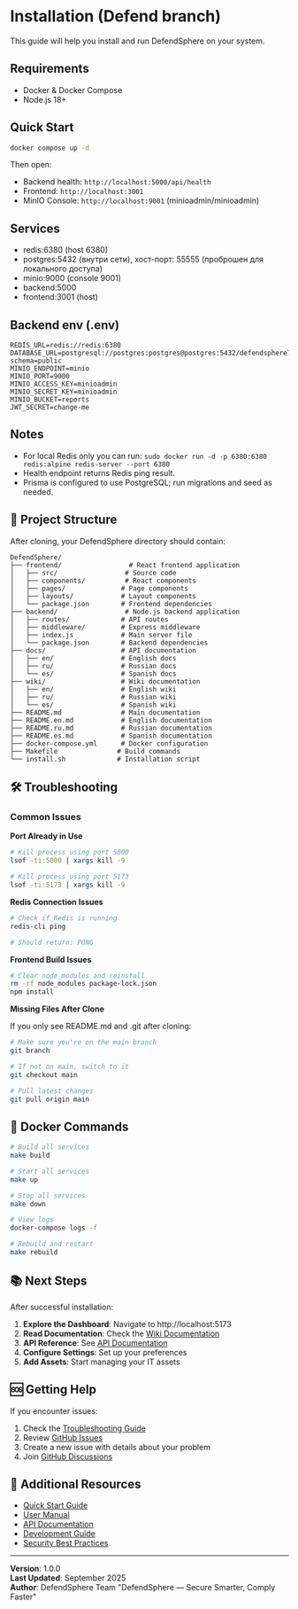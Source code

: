 # Installation (Defend branch)

This guide will help you install and run DefendSphere on your system.

## Requirements

- Docker & Docker Compose
- Node.js 18+

## Quick Start

```bash
docker compose up -d
```

Then open:
- Backend health: `http://localhost:5000/api/health`
- Frontend: `http://localhost:3001`
- MinIO Console: `http://localhost:9001` (minioadmin/minioadmin)

## Services

- redis:6380 (host 6380)
- postgres:5432 (внутри сети), хост-порт: 55555 (проброшен для локального доступа)
- minio:9000 (console 9001)
- backend:5000
- frontend:3001 (host)

## Backend env (.env)

```env
REDIS_URL=redis://redis:6380
DATABASE_URL=postgresql://postgres:postgres@postgres:5432/defendsphere?schema=public
MINIO_ENDPOINT=minio
MINIO_PORT=9000
MINIO_ACCESS_KEY=minioadmin
MINIO_SECRET_KEY=minioadmin
MINIO_BUCKET=reports
JWT_SECRET=change-me
```

## Notes

- For local Redis only you can run: `sudo docker run -d -p 6380:6380 redis:alpine redis-server --port 6380`
- Health endpoint returns Redis ping result.
- Prisma is configured to use PostgreSQL; run migrations and seed as needed.

## 📁 Project Structure

After cloning, your DefendSphere directory should contain:

```
DefendSphere/
├── frontend/                 # React frontend application
│   ├── src/                 # Source code
│   ├── components/          # React components
│   ├── pages/              # Page components
│   ├── layouts/            # Layout components
│   └── package.json        # Frontend dependencies
├── backend/                 # Node.js backend application
│   ├── routes/             # API routes
│   ├── middleware/         # Express middleware
│   ├── index.js            # Main server file
│   └── package.json        # Backend dependencies
├── docs/                   # API documentation
│   ├── en/                 # English docs
│   ├── ru/                 # Russian docs
│   └── es/                 # Spanish docs
├── wiki/                   # Wiki documentation
│   ├── en/                 # English wiki
│   ├── ru/                 # Russian wiki
│   └── es/                 # Spanish wiki
├── README.md               # Main documentation
├── README.en.md            # English documentation
├── README.ru.md            # Russian documentation
├── README.es.md            # Spanish documentation
├── docker-compose.yml      # Docker configuration
├── Makefile               # Build commands
└── install.sh             # Installation script
```

## 🛠️ Troubleshooting

### Common Issues

**Port Already in Use**
```bash
# Kill process using port 5000
lsof -ti:5000 | xargs kill -9

# Kill process using port 5173
lsof -ti:5173 | xargs kill -9
```

**Redis Connection Issues**
```bash
# Check if Redis is running
redis-cli ping

# Should return: PONG
```

**Frontend Build Issues**
```bash
# Clear node_modules and reinstall
rm -rf node_modules package-lock.json
npm install
```

**Missing Files After Clone**

If you only see README.md and .git after cloning:

```bash
# Make sure you're on the main branch
git branch

# If not on main, switch to it
git checkout main

# Pull latest changes
git pull origin main
```

## 🐳 Docker Commands

```bash
# Build all services
make build

# Start all services
make up

# Stop all services
make down

# View logs
docker-compose logs -f

# Rebuild and restart
make rebuild
```

## 📚 Next Steps

After successful installation:

1. **Explore the Dashboard**: Navigate to http://localhost:5173
2. **Read Documentation**: Check the [Wiki Documentation](wiki/)
3. **API Reference**: See [API Documentation](docs/)
4. **Configure Settings**: Set up your preferences
5. **Add Assets**: Start managing your IT assets

## 🆘 Getting Help

If you encounter issues:

1. Check the [Troubleshooting Guide](wiki/en/common-issues.md)
2. Review [GitHub Issues](https://github.com/leodef13/DefendSphere/issues)
3. Create a new issue with details about your problem
4. Join [GitHub Discussions](https://github.com/leodef13/DefendSphere/discussions)

## 🔗 Additional Resources

- [Quick Start Guide](wiki/en/quick-start.md)
- [User Manual](wiki/en/user-management.md)
- [API Documentation](docs/en/API.md)
- [Development Guide](wiki/en/frontend-development.md)
- [Security Best Practices](wiki/en/security-best-practices.md)

---

**Version**: 1.0.0  
**Last Updated**: September 2025  
**Author**: DefendSphere Team "DefendSphere — Secure Smarter, Comply Faster"